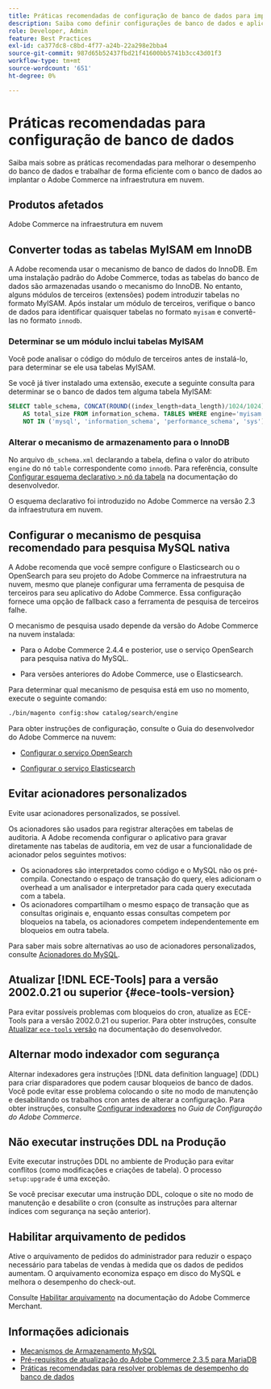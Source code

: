 ```yaml
---
title: Práticas recomendadas de configuração de banco de dados para implantações em nuvem
description: Saiba como definir configurações de banco de dados e aplicativo para melhorar o desempenho ao implantar o Adobe Commerce na infraestrutura em nuvem.
role: Developer, Admin
feature: Best Practices
exl-id: ca377dc8-c8bd-4f77-a24b-22a298e2bba4
source-git-commit: 987d65b52437fbd21f41600bb5741b3cc43d01f3
workflow-type: tm+mt
source-wordcount: '651'
ht-degree: 0%

---
```


# Práticas recomendadas para configuração de banco de dados

Saiba mais sobre as práticas recomendadas para melhorar o desempenho do banco de dados e trabalhar de forma eficiente com o banco de dados ao implantar o Adobe Commerce na infraestrutura em nuvem.

## Produtos afetados

Adobe Commerce na infraestrutura em nuvem

## Converter todas as tabelas MyISAM em InnoDB

A Adobe recomenda usar o mecanismo de banco de dados do InnoDB. Em uma instalação padrão do Adobe Commerce, todas as tabelas do banco de dados são armazenadas usando o mecanismo do InnoDB. No entanto, alguns módulos de terceiros (extensões) podem introduzir tabelas no formato MyISAM. Após instalar um módulo de terceiros, verifique o banco de dados para identificar quaisquer tabelas no formato `myisam` e convertê-las no formato `innodb`.

### Determinar se um módulo inclui tabelas MyISAM

Você pode analisar o código do módulo de terceiros antes de instalá-lo, para determinar se ele usa tabelas MyISAM.

Se você já tiver instalado uma extensão, execute a seguinte consulta para determinar se o banco de dados tem alguma tabela MyISAM:

```sql
SELECT table_schema, CONCAT(ROUND((index_length+data_length)/1024/1024),'MB')
    AS total_size FROM information_schema. TABLES WHERE engine='myisam' AND table_schema
    NOT IN ('mysql', 'information_schema', 'performance_schema', 'sys');
```

### Alterar o mecanismo de armazenamento para o InnoDB

No arquivo `db_schema.xml` declarando a tabela, defina o valor do atributo `engine` do nó `table` correspondente como `innodb`. Para referência, consulte [Configurar esquema declarativo > nó da tabela](https://developer.adobe.com/commerce/php/development/components/declarative-schema/configuration/) na documentação do desenvolvedor.

O esquema declarativo foi introduzido no Adobe Commerce na versão 2.3 da infraestrutura em nuvem.

## Configurar o mecanismo de pesquisa recomendado para pesquisa MySQL nativa

A Adobe recomenda que você sempre configure o Elasticsearch ou o OpenSearch para seu projeto do Adobe Commerce na infraestrutura na nuvem, mesmo que planeje configurar uma ferramenta de pesquisa de terceiros para seu aplicativo do Adobe Commerce. Essa configuração fornece uma opção de fallback caso a ferramenta de pesquisa de terceiros falhe.

O mecanismo de pesquisa usado depende da versão do Adobe Commerce na nuvem instalada:

- Para o Adobe Commerce 2.4.4 e posterior, use o serviço OpenSearch para pesquisa nativa do MySQL.

- Para versões anteriores do Adobe Commerce, use o Elasticsearch.

Para determinar qual mecanismo de pesquisa está em uso no momento, execute o seguinte comando:

```bash
./bin/magento config:show catalog/search/engine
```

Para obter instruções de configuração, consulte o Guia do desenvolvedor do Adobe Commerce na nuvem:

- [Configurar o serviço OpenSearch](https://experienceleague.adobe.com/en/docs/commerce-cloud-service/user-guide/configure/service/opensearch)

- [Configurar o serviço Elasticsearch](https://experienceleague.adobe.com/en/docs/commerce-cloud-service/user-guide/configure/service/elasticsearch)

## Evitar acionadores personalizados

Evite usar acionadores personalizados, se possível.

Os acionadores são usados para registrar alterações em tabelas de auditoria. A Adobe recomenda configurar o aplicativo para gravar diretamente nas tabelas de auditoria, em vez de usar a funcionalidade de acionador pelos seguintes motivos:

- Os acionadores são interpretados como código e o MySQL não os pré-compila. Conectando o espaço de transação do query, eles adicionam o overhead a um analisador e interpretador para cada query executada com a tabela.
- Os acionadores compartilham o mesmo espaço de transação que as consultas originais e, enquanto essas consultas competem por bloqueios na tabela, os acionadores competem independentemente em bloqueios em outra tabela.

Para saber mais sobre alternativas ao uso de acionadores personalizados, consulte [Acionadores do MySQL](mysql-configuration.md#triggers).

## Atualizar [!DNL ECE-Tools] para a versão 2002.0.21 ou superior {#ece-tools-version}

Para evitar possíveis problemas com bloqueios do cron, atualize as ECE-Tools para a versão 2002.0.21 ou superior. Para obter instruções, consulte [Atualizar `ece-tools` versão](https://experienceleague.adobe.com/en/docs/commerce-cloud-service/user-guide/dev-tools/ece-tools/update-package) na documentação do desenvolvedor.

## Alternar modo indexador com segurança

<!--This best practice might belong in the Maintenance phase. Database lock prevention might be consolidated under a single heading-->

Alternar indexadores gera instruções [!DNL data definition language] (DDL) para criar disparadores que podem causar bloqueios de banco de dados. Você pode evitar esse problema colocando o site no modo de manutenção e desabilitando os trabalhos cron antes de alterar a configuração.
Para obter instruções, consulte [Configurar indexadores](https://experienceleague.adobe.com/docs/commerce-operations/configuration-guide/cli/manage-indexers.html#configure-indexers-1) no *Guia de Configuração do Adobe Commerce*.

## Não executar instruções DDL na Produção

Evite executar instruções DDL no ambiente de Produção para evitar conflitos (como modificações e criações de tabela). O processo `setup:upgrade` é uma exceção.

Se você precisar executar uma instrução DDL, coloque o site no modo de manutenção e desabilite o cron (consulte as instruções para alternar índices com segurança na seção anterior).

## Habilitar arquivamento de pedidos

Ative o arquivamento de pedidos do administrador para reduzir o espaço necessário para tabelas de vendas à medida que os dados de pedidos aumentam. O arquivamento economiza espaço em disco do MySQL e melhora o desempenho do check-out.

Consulte [Habilitar arquivamento](https://experienceleague.adobe.com/docs/commerce-admin/stores-sales/order-management/orders/order-archive.html) na documentação do Adobe Commerce Merchant.

## Informações adicionais

- [Mecanismos de Armazenamento MySQL](https://dev.mysql.com/doc/refman/8.0/en/storage-engines.html)
- [Pré-requisitos de atualização do Adobe Commerce 2.3.5 para MariaDB](../maintenance/mariadb-upgrade.md)
- [Práticas recomendadas para resolver problemas de desempenho do banco de dados](../maintenance/resolve-database-performance-issues.md)
